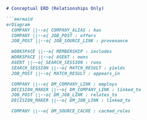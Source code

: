 ```markdown
# Conceptual ERD (Relationships Only)

```mermaid
erDiagram
  COMPANY ||--o{ COMPANY_ALIAS : has
  COMPANY ||--o{ JOB_POST : offers
  JOB_POST ||--o{ JOB_SOURCE_LINK : provenance

  WORKSPACE ||--o{ MEMBERSHIP : includes
  WORKSPACE ||--o{ AGENT : owns
  AGENT ||--o{ SEARCH_SESSION : runs
  SEARCH_SESSION ||--o{ MATCH_RESULT : yields
  JOB_POST ||--o{ MATCH_RESULT : appears_in

  COMPANY ||--o{ DM_COMPANY_LINK : employs
  DECISION_MAKER ||--o{ DM_COMPANY_LINK : linked_to
  JOB_POST ||--o{ DM_JOB_LINK : relates_to
  DECISION_MAKER ||--o{ DM_JOB_LINK : linked_to

  COMPANY ||--o{ DM_SOURCE_CACHE : cached_roles
